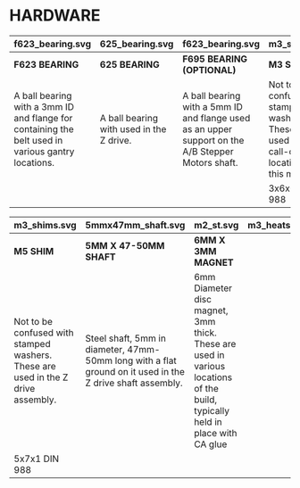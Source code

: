 # HARDWARE 

| <object type="image/svg+xml" data="images/Vectors/hardware/f623_bearing.svg" class="hardware_svg"> f623_bearing.svg </object> | <object type="image/svg+xml" data="images/Vectors/hardware/625_bearing.svg" class="hardware_svg"> 625_bearing.svg </object> | <object type="image/svg+xml" data="images/Vectors/hardware/f623_bearing.svg" class="hardware_svg"> f623_bearing.svg </object> | <object type="image/svg+xml" data="images/Vectors/hardware/m3_shims.svg" class="hardware_svg"> m3_shims.svg </object> |
| --- | --- | --- | --- |
| **F623 BEARING** | **625 BEARING** | **F695 BEARING (OPTIONAL)** | **M3 SHIM** |
| A ball bearing with a 3mm ID and flange for containing the belt used in various gantry locations. | A ball bearing with used in the Z drive. | A ball bearing with a 5mm ID and flange used as an upper support on the A/B Stepper Motors shaft. | Not to be confused with stamped washers. These are used in all M3 call-out locations in this manual. |
|  |  |  | 3x6x0.5 DIN 988 |

| <object type="image/svg+xml" data="images/Vectors/hardware/m3_shims.svg" class="hardware_svg"> m3_shims.svg </object> | <object type="image/svg+xml" data="images/Vectors/hardware/5mmx47mm_shaft.svg" class="hardware_svg"> 5mmx47mm_shaft.svg </object> | <object type="image/svg+xml" data="images/Vectors/hardware/m2_st.svg" class="hardware_svg"> m2_st.svg </object> | <object type="image/svg+xml" data="images/Vectors/hardware/m3_heatset.svg" class="hardware_svg"> m3_heatset.svg </object> | 
| --- | --- | --- | --- |
| **M5 SHIM** | **5MM X 47-50MM SHAFT** | **6MM X 3MM MAGNET** | |
| Not to be confused with stamped washers. These are used in the Z drive assembly. | Steel shaft, 5mm in diameter, 47mm-50mm long with a flat ground on it used in the Z drive shaft assembly. | 6mm Diameter disc magnet, 3mm thick. These are used in various locations of the build, typically held in place with CA glue |  |
| 5x7x1 DIN 988 |  |  |  |


